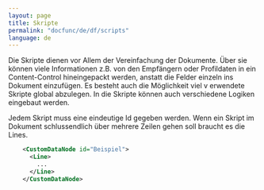```yaml
---
layout: page
title: Skripte
permalink: "docfunc/de/df/scripts"
language: de
---
```


Die Skripte dienen vor Allem der Vereinfachung der Dokumente. Über sie können viele Informationen z.B. von den Empfängern oder Profildaten in ein Content-Control hineingepackt werden, anstatt die Felder einzeln ins Dokument einzufügen. Es besteht auch die Möglichkeit viel v
erwendete Skripte global abzulegen. In die Skripte können auch verschiedene Logiken eingebaut werden.

Jedem Skript muss eine eindeutige Id gegeben werden. Wenn ein Skript im Dokument schlussendlich über mehrere Zeilen gehen soll braucht es die Lines. 

```xml 
    <CustomDataNode id="Beispiel">
      <Line>
        ...
      </Line>
    </CustomDataNode>
```

